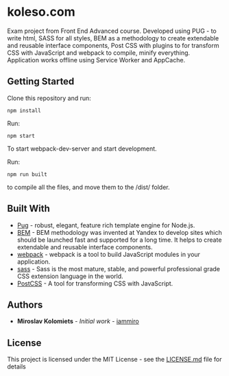 # koleso.com 

Exam project from Front End Advanced course. Developed using PUG - to write html, SASS for all styles, BEM as a methodology to create extendable and reusable interface components, Post CSS with plugins to for transform CSS with JavaScript and webpack to compile, minify everything.
Application works offline using Service Worker and AppCache.

## Getting Started

Clone this repository and run:

```
npm install
```

Run:

```
npm start
```

To start webpack-dev-server and start development.

Run:

```
npm run built
```

to compile all the files, and move them to the /dist/ folder.

## Built With

* [Pug](https://pugjs.org) - robust, elegant, feature rich template engine for Node.js.
* [BEM](https://en.bem.info/methodology/) - BEM methodology was invented at Yandex to develop sites which should be launched fast and supported for a long time. It helps to create extendable and reusable interface components.
* [webpack](https://webpack.js.org/) -  webpack is a tool to build JavaScript modules in your application.
* [sass](http://sass-lang.com/) -  Sass is the most mature, stable, and powerful professional grade CSS extension language in the world.
* [PostCSS](http://postcss.org/) -  A tool for transforming CSS with JavaScript.


## Authors

* **Miroslav Kolomiets** - *Initial work* - [iammiro](https://github.com/iammiro)

## License

This project is licensed under the MIT License - see the [LICENSE.md](LICENSE.md) file for details